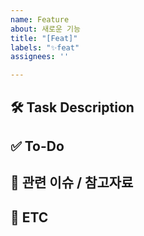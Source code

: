 ```yaml
---
name: Feature
about: 새로운 기능
title: "[Feat]"
labels: "✨feat"
assignees: ''

---
```


## 🛠️ Task Description


## ✅ To-Do


## 📎 관련 이슈 / 참고자료


## 🔔 ETC
